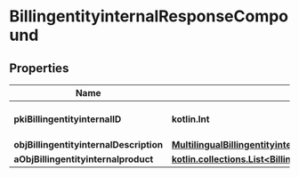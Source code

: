 
# BillingentityinternalResponseCompound

## Properties
Name | Type | Description | Notes
------------ | ------------- | ------------- | -------------
**pkiBillingentityinternalID** | **kotlin.Int** | The unique ID of the Billingentityinternal. | 
**objBillingentityinternalDescription** | [**MultilingualBillingentityinternalDescription**](MultilingualBillingentityinternalDescription.md) |  | 
**aObjBillingentityinternalproduct** | [**kotlin.collections.List&lt;BillingentityinternalproductResponseCompound&gt;**](BillingentityinternalproductResponseCompound.md) |  | 




